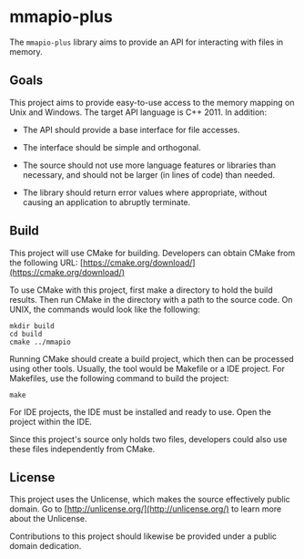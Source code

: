 # mmapio-plus
The `mmapio-plus` library aims to provide an API for interacting with files
in memory.

## Goals
This project aims to provide easy-to-use access to the memory mapping on
Unix and Windows. The target API language is C++ 2011. In addition:

- The API should provide a base interface for file accesses.

- The interface should be simple and orthogonal.

- The source should not use more language features or libraries
  than necessary, and should not be larger (in lines of code)
  than needed.

- The library should return error values where appropriate, without
  causing an application to abruptly terminate.

## Build

This project will use CMake for building. Developers can obtain CMake from
the following URL:
[https://cmake.org/download/](https://cmake.org/download/)

To use CMake with this project, first make a directory to hold the build
results. Then run CMake in the directory with a path to the source code.
On UNIX, the commands would look like the following:
```
mkdir build
cd build
cmake ../mmapio
```

Running CMake should create a build project, which then can be processed
using other tools. Usually, the tool would be Makefile or a IDE project.
For Makefiles, use the following command to build the project:
```
make
```
For IDE projects, the IDE must be installed and ready to use. Open the
project within the IDE.

Since this project's source only holds two files, developers could also
use these files independently from CMake.

## License
This project uses the Unlicense, which makes the source effectively
public domain. Go to [http://unlicense.org/](http://unlicense.org/)
to learn more about the Unlicense.

Contributions to this project should likewise be provided under a
public domain dedication.
